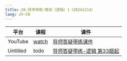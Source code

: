 ```yaml
---
title: 28.导师带练—管综（逻辑）1（20241214）
lang: zh-CN
---
```



| 平台       | 课程        | 课件                                                                                                                                                                                                          |
|----------|-----------|---------------------------------------------------------------------------------------------------------------------------------------------------------------------------------------------------------------|
| YouTube  | [watch](https://www.youtube.com/watch?v=W0m92taM_gc&list=PLm0MFkgiW1Jifh_vbdTALFpNGQ5V1hoDO&index=28) | [导师答疑带练课件](../../public/logic/%E9%80%BB%E8%BE%91-%E6%AD%A3%E5%BC%8F%E8%AF%BE/pdf/%E5%AF%BC%E5%B8%88%E7%AD%94%E7%96%91%E5%B8%A6%E7%BB%83-%E9%80%BB%E8%BE%9133%E9%A2%98%E8%B5%B7%20scda.pdf)                    |
| Untitled | todo      | [导师答疑带练-逻辑 第33题起](../../public/logic/%E9%80%BB%E8%BE%91-%E6%AD%A3%E5%BC%8F%E8%AF%BE/pdf/%E5%AF%BC%E5%B8%88%E7%AD%94%E7%96%91%E5%B8%A6%E7%BB%83-%E9%80%BB%E8%BE%91%20%E7%AC%AC33%E9%A2%98%E8%B5%B7-%20sc.pdf)  |




